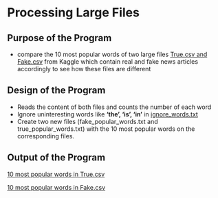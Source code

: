 # Processing Large Files
## Purpose of the Program
- compare the 10 most popular words of two large files [True.csv and Fake.csv](https://www.kaggle.com/datasets/clmentbisaillon/fake-and-real-news-dataset) from Kaggle which contain real and fake news articles accordingly to see how these files are different

## Design of the Program
- Reads the content of both files and counts the number of each word
- Ignore uninteresting words like **‘the’, ‘is’, ‘in’** in [ignore_words.txt](ignore_words.txt)
- Create two new files (fake_popular_words.txt and true_popular_words.txt) with the 10 most
popular words on the corresponding files.

## Output of the Program
[10 most popular words in True.csv](true_popular_words.txt)

[10 most popular words in Fake.csv](fake_popular_words.txt)
